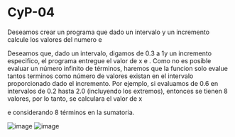 # CyP-04
Deseamos crear un programa que dado un intervalo y un incremento calcule los valores del numero e

Deseamos que, dado un intervalo, digamos de 0.3 a 1y un incremento especifico, el programa entregue el valor
de x
e . Como no es posible evaluar un número infinito de términos, haremos que la funcion solo evalue tantos
terminos como número de valores existan en el intervalo proporcionado dado el incremento. Por ejemplo, si
evaluamos de 0.6 en intervalos de 0.2 hasta 2.0 (incluyendo los extremos), entonces se tienen 8 valores, por lo
tanto, se calculara el valor de x

e considerando 8 términos en la sumatoria.

![image](https://user-images.githubusercontent.com/90359568/146662924-94278729-d989-46f0-a92f-0661f79a95ab.png)
![image](https://user-images.githubusercontent.com/90359568/146662918-a5d68a4d-75a4-43e8-b505-ca8cacbb4029.png)

